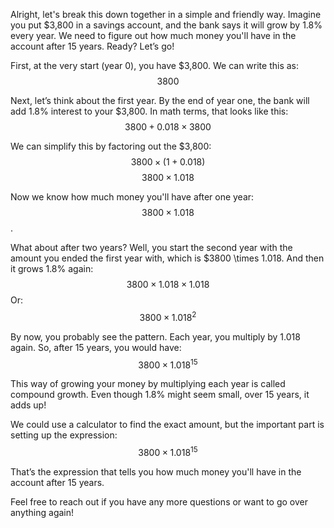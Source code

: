 Alright, let's break this down together in a simple and friendly way. Imagine you put $3,800 in a savings account, and the bank says it will grow by 1.8% every year. We need to figure out how much money you'll have in the account after 15 years. Ready? Let’s go!

First, at the very start (year 0), you have $3,800. We can write this as:
$$3800$$

Next, let’s think about the first year. By the end of year one, the bank will add 1.8% interest to your $3,800. In math terms, that looks like this:
$$3800 + 0.018 \times 3800$$

We can simplify this by factoring out the $3,800:
$$3800 \times (1 + 0.018)$$
$$3800 \times 1.018$$

Now we know how much money you'll have after one year: $$3800 \times 1.018$$.

What about after two years? Well, you start the second year with the amount you ended the first year with, which is $3800 \times 1.018. And then it grows 1.8% again:
$$3800 \times 1.018 \times 1.018$$
Or:
$$3800 \times 1.018^2$$

By now, you probably see the pattern. Each year, you multiply by 1.018 again. So, after 15 years, you would have:
$$3800 \times 1.018^{15}$$

This way of growing your money by multiplying each year is called compound growth. Even though 1.8% might seem small, over 15 years, it adds up!

We could use a calculator to find the exact amount, but the important part is setting up the expression:
$$3800 \times 1.018^{15}$$

That’s the expression that tells you how much money you'll have in the account after 15 years. 

Feel free to reach out if you have any more questions or want to go over anything again!